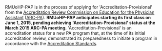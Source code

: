 RMUoHP-PAP is in the process of applying for 'Accreditation-Provisional' from the [Accreditation Review Commission on Education for the Physician Assistant][arc-pa] ([ARC-PA][arc-pa]). **RMUoHP-PAP anticipates starting its first class on June 1, 2015, pending achieving 'Accreditation-Provisional' status at the March 2015 ARC-PA meeting.** 'Accreditation-Provisional' is an accreditation status for a new PA program that, at the time of its initial accreditation review, demonstrated its preparedness to initiate a program in accordance with the [Accreditation Standards][standards].

[arc-pa]: http://www.arc-pa.org/
[standards]: http://www.arc-pa.org/acc_standards/